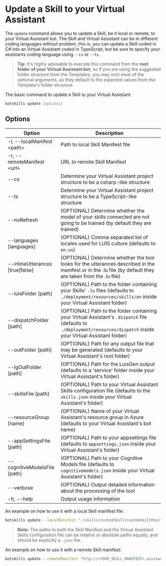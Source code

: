 # Update a Skill to your Virtual Assistant

The `update` command allows you to update a Skill, be it local or remote, to your Virtual Assistant bot. The Skill and Virtual Assistant can be in different coding languages without problem, this is, you can update a Skill coded in C# into an Virtual Assistant coded in TypeScript, but be sure to specify your assistants coding language using `--cs` or `--ts`.

> **Tip:** It's highly advisable to execute this command from the **root folder of your Virtual Assistant bot**, so if you are using the suggested folder structure from the Templates, you may omit most of the optional arguments, as they default to the expected values from the Template's folder structure.

The basic command to update a Skill to your Virtual Assistant:

```bash
botskills update [options]
```

## Options

| Option                        | Description                                                                                                                                                                 |
|-------------------------------|-----------------------------------------------------------------------------------------------------------------------------------------------------------------------------|
| -l, --localManifest \<path>   | Path to local Skill Manifest file                                                                                                                                           |
| -r, --remoteManifest \<url>   | URL to remote Skill Manifest                                                                                                                                                |
| --cs                          | Determine your Virtual Assistant project structure to be a csharp-like structure                                                                                            |
| --ts                          | Determine your Virtual Assistant project structure to be a TypeScript-like structure                                                                                        |
| --noRefresh                   | (OPTIONAL) Determine whether the model of your skills connected are not going to be trained (by default they are trained)                                                   |
| --languages [languages]       | (OPTIONAL) Comma separated list of locales used for LUIS culture (defaults to `en-us`)                                                                                      |
| --inlineUtterances [true\|false]            | (OPTIONAL) Determine whether the tool looks for the utterances described in the manifest or in the .lu file (by default they are taken from the .lu file) |
| --luisFolder [path]           | (OPTIONAL) Path to the folder containing your Skills' `.lu` files (defaults to `./deployment/resources/skills/en` inside your Virtual Assistant folder)                     |
| --dispatchFolder [path]       | (OPTIONAL) Path to the folder containing your Virtual Assistant's `.dispatch` file (defaults to `./deployment/resources/dispatch` inside your Virtual Assistant folder)  |
| --outFolder [path]            | (OPTIONAL) Path for any output file that may be generated (defaults to your Virtual Assistant's root folder)                                                                |
| --lgOutFolder [path]          | (OPTIONAL) Path for the LuisGen output (defaults to a 'service' folder inside your Virtual Assistant's folder)                                                              |
| --skillsFile [path]           | (OPTIONAL) Path to your Virtual Assistant Skills configuration file (defaults to the `skills.json` inside your Virtual Assistant's folder)                                  |
| --resourceGroup [name]        | (OPTIONAL) Name of your Virtual Assistant's resource group in Azure (defaults to your Virtual Assistant's bot name)                                                         |
| --appSettingsFile [path]      | (OPTIONAL) Path to your appsettings file (defaults to `appsettings.json` inside your Virtual Assistant's folder)                                                            |
| --cognitiveModelsFile [path]  | (OPTIONAL) Path to your Cognitive Models file (defaults to `cognitivemodels.json` inside your Virtual Assistant's folder)                                                   |
| --verbose                     | (OPTIONAL) Output detailed information about the processing of the tool                                                                                                     |
| -h, --help                    | Output usage information                                                                                                                                                    |

An example on how to use it with a local Skill manifest file:

```bash
botskills update --localManifest "./skills/customSkill/customSkillManifest.json" --skillsFile "./skills.json" --cs --verbose
```

> **Note:** The paths to both the Skill Manifest and the Virtual Assistant Skills configuration file can be relative or absolute paths equally, and should be explicitly a `.json` file.

An example on how to use it with a remote Skill manifest:

```bash
botskills update --remoteManifest "http://<YOUR_SKILL_MANIFEST>.azurewebsites.net/api/skill/manifest" --skillsFile "./skills.json" --cs --verbose
```